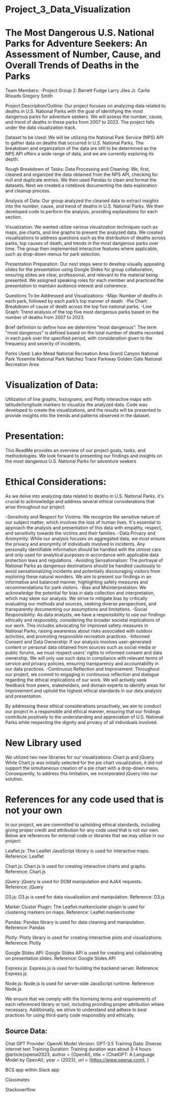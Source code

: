 # Project_3_Data_Visualization

# The Most Dangerous U.S. National Parks for Adventure Seekers: An Assessment of Number, Cause, and Overall Trends of Deaths in the Parks
Team Members:
-Project Group 2:
Barrett Fudge
Larry Jiles Jr.
Carlie Rhoads
Gregory Smith


Project Description/Outline:
Our project focuses on analyzing data related to deaths in U.S. National Parks
with the goal of identifying the most dangerous parks for adventure seekers.
We will assess the number, cause, and trend of deaths in these parks from 2007 to 2023.
The project falls under the data visualization track.


Dataset to be Used:
We will be utilizing the National Park Service (NPS) API to gather data on deaths that occurred in U.S. National Parks. The breakdown and organization of the data are still to be determined as the NPS API offers a wide range of data, and we are currently exploring its depth.


Rough Breakdown of Tasks:
Data Processing and Cleaning:
We, first, cleaned and organized the data obtained from the NPS API, checking for null and duplicate entries.
We then used Pandas to clean and format the datasets.
Next we created a notebook documenting the data exploration and cleanup process.


Analysis of Data:
Our group analyzed the cleaned data to extract insights into the number, cause, and trend
of deaths in U.S. National Parks. We then developed code to perform the analysis,
providing explanations for each section.


Visualization:
We wanted utilize various visualization techniques such as maps, pie charts, and line graphs
to present the analyzed data. We created visualizations to address questions such as
the distribution of deaths across parks, top causes of death, and trends in the most dangerous parks over time.
The group then implemented interactive features where applicable, such as drop-down menus for park selection.


Presentation Preparation:
Our next steps were to develop visually appealing slides for the presentation using Google Slides for group collaboration,
ensuring slides are clear, professional, and relevant to the material being presented.
We assigned speaking roles for each member and practiced the presentation to maintain audience interest and coherence.


Questions To be Addressed and Visualizations:
-Map: Number of deaths in each park, followed by each park’s top manner of death.
-Pie Chart: Breakdown of cause of death across the top five national parks.
-Line Graph: Trend analysis of the top five most dangerous parks based on the number of deaths from 2007 to 2023.


Brief definition to define how we determine “most dangerous”:
The term "most dangerous" is defined based on the total number of deaths
recorded in each park over the specified period, with consideration given to the
frequency and severity of incidents.


Parks Used:
Lake Mead National Recreation Area
Grand Canyon National Park
Yosemite National Park
Natchez Trace Parkway
Golden Gate National Recreation Area


# Visualization of Data:
Utilization of line graphs, histograms, and Plotly interactive maps with
latitude/longitude markers to visualize the analyzed data. Code was developed
to create the visualizations, and the results will be presented to provide insights
into the trends and patterns observed in the dataset.


# Presentation:
This ReadMe provides an overview of our project goals, tasks, and methodologies.
We look forward to presenting our findings and insights on the most dangerous
U.S. National Parks for adventure seekers


# Ethical Considerations:
As we delve into analyzing data related to deaths in U.S. National Parks,
it's crucial to acknowledge and address several ethical considerations that arise throughout our project:


-Sensitivity and Respect for Victims:
We recognize the sensitive nature of our subject matter, which involves the loss
of human lives. It's essential to approach the analysis and presentation of this
data with empathy, respect, and sensitivity towards the victims and their families.
-Data Privacy and Anonymity:
While our analysis focuses on aggregated data, we must ensure the privacy and anonymity of individuals involved in incidents. Any personally identifiable information should be handled with the utmost care and only used for analytical purposes in accordance with applicable data protection laws and regulations.
-Avoiding Sensationalism:
The portrayal of National Parks as dangerous destinations should be handled
cautiously to avoid sensationalizing incidents and potentially discouraging
visitors from exploring these natural wonders. We aim to present our findings
in an informative and balanced manner, highlighting safety measures and recommendations for park visitors.
-Bias and Misinterpretation:
We acknowledge the potential for bias in data collection and interpretation,
which may skew our analysis. We strive to mitigate bias by critically evaluating
our methods and sources, seeking diverse perspectives, and transparently documenting our assumptions and limitations.
-Social Responsibility:
As data analysts, we have a responsibility to use our findings ethically and responsibly,
considering the broader societal implications of our work. This includes advocating for
improved safety measures in National Parks, raising awareness about risks associated with
outdoor activities, and promoting responsible recreation practices.
-Informed Consent and Data Ownership:
If our analysis involves user-generated content or personal data obtained from sources such as social media or public forums, we must respect users' rights to informed consent and data ownership. We will only use such data in compliance with relevant terms of service and privacy policies, ensuring transparency and accountability in our data practices.
-Continuous Reflection and Improvement:
Throughout our project, we commit to engaging in continuous reflection and dialogue
regarding the ethical implications of our work. We will actively seek feedback
from peers, stakeholders, and domain experts to identify areas for improvement
and uphold the highest ethical standards in our data analysis and presentation.


By addressing these ethical considerations proactively, we aim to conduct our
project in a responsible and ethical manner, ensuring that our findings contribute
positively to the understanding and appreciation of U.S. National Parks while
respecting the dignity and privacy of all individuals involved.


# New Library used

We utilized two new libraries for our visualizations: Chart.js and jQuery. 
While Chart.js was initially selected for the pie chart visualization, it did 
not support the simultaneous creation of a pie chart with a drop-down menu. 
Consequently, to address this limitation, we incorporated jQuery into our solution.


# References for any code used that is not your own
In our project, we are committed to upholding ethical standards,
including giving proper credit and attribution for any code used that is not our own.
Below are references for external code or libraries that we may utilize in our project:


Leaflet.js: The Leaflet JavaScript library is used for interactive maps. Reference: Leaflet


Chart.js: Chart.js is used for creating interactive charts and graphs. Reference: Chart.js


jQuery: jQuery is used for DOM manipulation and AJAX requests. Reference: jQuery


D3.js: D3.js is used for data visualization and manipulation. Reference: D3.js


Marker Cluster Plugin: The Leaflet.markercluster plugin is used for clustering markers on maps. Reference: Leaflet.markercluster


Pandas: Pandas library is used for data cleaning and manipulation. Reference: Pandas


Plotly: Plotly library is used for creating interactive plots and visualizations. Reference: Plotly


Google Slides API: Google Slides API is used for creating and collaborating on presentation slides. Reference: Google Slides API


Express.js: Express.js is used for building the backend server. Reference: Express.js


Node.js: Node.js is used for server-side JavaScript runtime. Reference: Node.js


We ensure that we comply with the licensing terms and requirements of each referenced
library or tool, including providing proper attribution where necessary.
Additionally, we strive to understand and adhere to best practices for using
third-party code responsibly and ethically.


## Source Data:


Chat GPT Provider: OpenAI Model Version: GPT-3.5 Training Data: Diverse internet text Training Duration: Training duration was about 3-4 hours @article{openai2023, author = {OpenAI}, title = {ChatGPT: A Language Model by OpenAI}, year = {2023}, url = {https://www.openai.com}, }


BCS app within Slack app


Classmates


Stackoverflow
